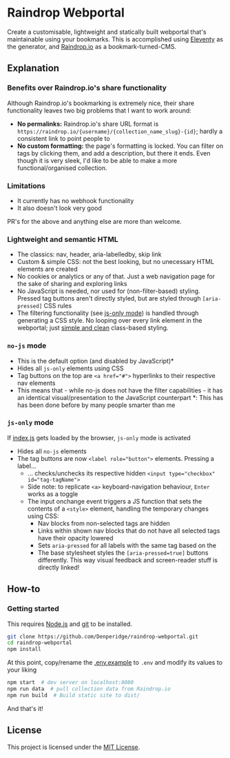 # Raindrop Webportal
Create a customisable, lightweight and statically built webportal that's maintainable using your bookmarks. This is accomplished using [Eleventy](https://www.11ty.dev/) as the generator, and [Raindrop.io](https://raindrop.io/) as a bookmark-turned-CMS.

## Explanation
### Benefits over Raindrop.io's share functionality
Although Raindrop.io's bookmarking is extremely nice, their share functionality leaves two big problems that I want to work around:
- **No permalinks:** Raindrop.io's share URL format is `https://raindrop.io/{username}/{collection_name_slug}-{id}`; hardly a consistent link to point people to
- **No custom formatting:** the page's formatting is locked. You can filter on tags by clicking them, and add a description, but there it ends. Even though it is very sleek, I'd like to be able to make a more functional/organised collection.

### Limitations
- It currently has no webhook functionality
- It also doesn't look very good

PR's for the above and anything else are more than welcome.

### Lightweight and semantic HTML
- The classics: nav, header, aria-labelledby, skip link
- Custom & simple CSS: not the best looking, but no unecessary HTML elements are created
- No cookies or analytics or any of that. Just a web navigation page for the sake of sharing and exploring links
- No JavaScript is needed, nor used for (non-filter-based) styling. Pressed tag buttons aren't directly styled, but are styled through `[aria-pressed]` CSS rules
- The filtering functionality (see [js-only mode](#js-only-mode)) is handled through generating a CSS style. No looping over every link element in the webportal; just [simple and clean](https://www.youtube.com/watch?v=B1nDzB1P8GM) class-based styling.

### `no-js` mode
- This is the default option (and disabled by JavaScript)*
- Hides all `js-only` elements using CSS
- Tag buttons on the top are `<a href="#">` hyperlinks to their respective nav elements
- This means that - while no-js does not have the filter capabilities - it has an identical visual/presentation to the JavaScript counterpart
\*: This has has been done before by many people smarter than me 

### `js-only` mode
If [index.js](src/assets/index.js) gets loaded by the browser, `js-only` mode is activated
- Hides all `no-js` elements
- The tag buttons are now `<label role="button">` elements. Pressing a label...
    - ... checks/unchecks its respective hidden `<input type="checkbox" id="tag-tagName">`
    - Side note: to replicate `<a>` keyboard-navigation behaviour, `Enter` works as a toggle
    - The input onchange event triggers a JS function that sets the contents of a `<style>` element, handling the temporary changes using CSS:
        - Nav blocks from non-selected tags are hidden
        - Links within shown nav blocks that do not have all selected tags have their opacity lowered
        - Sets `aria-pressed` for all labels with the same tag based on the
        - The base stylesheet styles the `[aria-pressed=true]` buttons differently. This way visual feedback and screen-reader stuff is directly linked!

## How-to
### Getting started
This requires [Node.js](https://nodejs.org/) and [git](https://git-scm.com/) to be installed.
```bash
git clone https://github.com/Denperidge/raindrop-webportal.git
cd raindrop-webportal
npm install
```
At this point, copy/rename the [.env.example](.env.example) to `.env` and modify its values to your liking
```bash
npm start  # dev server on localhost:8080
npm run data  # pull collection data from Raindrop.io
npm run build  # Build static site to dist/
```
And that's it!

## License
This project is licensed under the [MIT License](LICENSE).